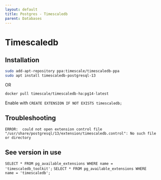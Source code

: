 ```yaml
---
layout: default
title: Postgres - Timescaledb
parent: Databases
---
```


# Timescaledb

## Installation

```bash
sudo add-apt-repository ppa:timescale/timescaledb-ppa
sudo apt install timescaledb-postgresql-13
```

OR

```bash
docker pull timescale/timescaledb-ha:pg14-latest
```

Enable with `CREATE EXTENSION IF NOT EXISTS timescaledb;`

## Troubleshooting

`ERROR:  could not open extension control file "/usr/share/postgresql/13/extension/timescaledb.control":
No such file or directory`

## See version in use

`SELECT * FROM pg_available_extensions WHERE name = 'timescaledb_toolkit';`
`SELECT * FROM pg_available_extensions WHERE name = 'timescaledb';`
